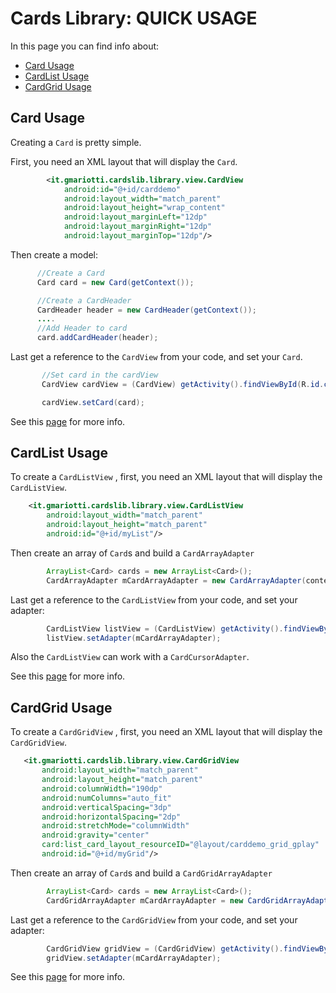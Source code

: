 # Cards Library: QUICK USAGE

In this page you can find info about:

* [Card Usage](#card-usage)
* [CardList Usage](#cardlist-usage)
* [CardGrid Usage](#cardgrid-usage)


## Card Usage

Creating a `Card` is pretty simple.

First, you need an XML layout that will display the `Card`.

``` xml
        <it.gmariotti.cardslib.library.view.CardView
            android:id="@+id/carddemo"
            android:layout_width="match_parent"
            android:layout_height="wrap_content"
            android:layout_marginLeft="12dp"
            android:layout_marginRight="12dp"
            android:layout_marginTop="12dp"/>
```

Then create a model:

``` java
      //Create a Card
      Card card = new Card(getContext());

      //Create a CardHeader
      CardHeader header = new CardHeader(getContext());
      ....
      //Add Header to card
      card.addCardHeader(header);
```

Last get a reference to the `CardView` from your code, and set your `Card`.

``` java
       //Set card in the cardView
       CardView cardView = (CardView) getActivity().findViewById(R.id.carddemo);

       cardView.setCard(card);
```

See this [page](CUSTOMIZATION.md) for more info.


## CardList Usage

To create a `CardListView` , first, you need an XML layout that will display the `CardListView`.

``` xml
    <it.gmariotti.cardslib.library.view.CardListView
        android:layout_width="match_parent"
        android:layout_height="match_parent"
        android:id="@+id/myList"/>
```

Then create an array of `Card`s and build a `CardArrayAdapter`

``` java
        ArrayList<Card> cards = new ArrayList<Card>();
        CardArrayAdapter mCardArrayAdapter = new CardArrayAdapter(context,cards);
```

Last get a reference to the `CardListView` from your code, and set your adapter:

``` java
        CardListView listView = (CardListView) getActivity().findViewById(R.id.myList);
        listView.setAdapter(mCardArrayAdapter);
```

Also the `CardListView` can work with a `CardCursorAdapter`.


See this [page](CARDLIST.md) for more info.


## CardGrid Usage

To create a `CardGridView` , first, you need an XML layout that will display the `CardGridView`.

``` xml
   <it.gmariotti.cardslib.library.view.CardGridView
       android:layout_width="match_parent"
       android:layout_height="match_parent"
       android:columnWidth="190dp"
       android:numColumns="auto_fit"
       android:verticalSpacing="3dp"
       android:horizontalSpacing="2dp"
       android:stretchMode="columnWidth"
       android:gravity="center"
       card:list_card_layout_resourceID="@layout/carddemo_grid_gplay"
       android:id="@+id/myGrid"/>
```

Then create an array of `Card`s and build a `CardGridArrayAdapter`

``` java
        ArrayList<Card> cards = new ArrayList<Card>();
        CardGridArrayAdapter mCardArrayAdapter = new CardGridArrayAdapter(context,cards);
```

Last get a reference to the `CardGridView` from your code, and set your adapter:

``` java
        CardGridView gridView = (CardGridView) getActivity().findViewById(R.id.myGrid);
        gridView.setAdapter(mCardArrayAdapter);
```

See this [page](CARDGRID.md) for more info.